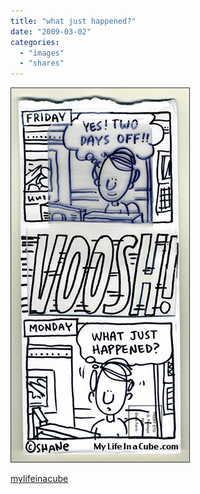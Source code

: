 ```yaml
---
title: "what just happened?"
date: "2009-03-02"
categories: 
  - "images"
  - "shares"
---
```


![](images/2xsNt04Gykk8gkzcjRHgMb93o1_400.jpg)

[mylifeinacube](http://www.mylifeinacube.com/post/82710603/goes-by-too-fast-also-listen-to-my-guest)
